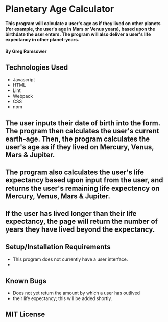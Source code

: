 # Planetary Age Calculator

#### This program will calculate a user's age as if they lived on other planets (for example, the user's age in Mars or Venus years), based upon the birthdate the user enters. The program will also deliver a user's life expectancy in other planet-years. 

#### By Greg Ramsower

## Technologies Used

* Javascript
* HTML
* Lint
* Webpack
* CSS
* npm

## The user inputs their date of birth into the form.  The program then calculates the user's current earth-age. Then, the program calculates the user's age as if they lived on Mercury, Venus, Mars & Jupiter.

## The program also calculates the user's life expectancy based upon input from the user, and returns the user's remaining life expectency on Mercury, Venus, Mars & Jupiter.

## If the user has lived longer than their life expectancy, the page will return the number of years they have lived beyond the expectancy.

## Setup/Installation Requirements

* This program does not currently have a user interface.
* 


## Known Bugs

* Does not yet return the amount by which a user has outlived
* their life expectancy; this will be added shortly.

## MIT License 